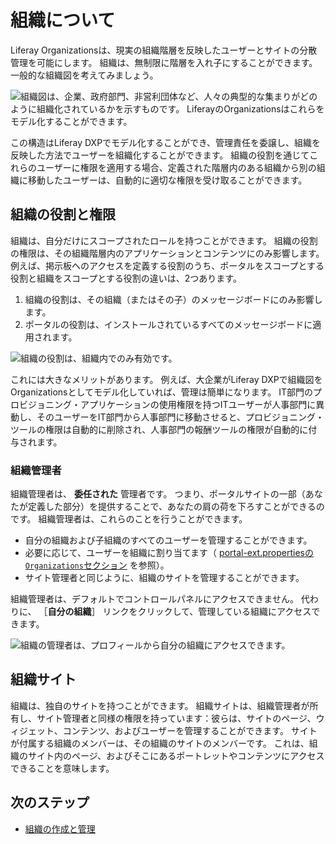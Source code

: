 # 組織について

Liferay Organizationsは、現実の組織階層を反映したユーザーとサイトの分散管理を可能にします。 組織は、無制限に階層を入れ子にすることができます。 一般的な組織図を考えてみましょう。

![組織図は、企業、政府部門、非営利団体など、人々の典型的な集まりがどのように組織化されているかを示すものです。 LiferayのOrganizationsはこれらをモデル化することができます。](./understanding-organizations/images/01.png)

この構造はLiferay DXPでモデル化することができ、管理責任を委譲し、組織を反映した方法でユーザーを組織化することができます。 組織の役割を通じてこれらのユーザーに権限を適用する場合、定義された階層内のある組織から別の組織に移動したユーザーは、自動的に適切な権限を受け取ることができます。

## 組織の役割と権限

組織は、自分だけにスコープされたロールを持つことができます。 組織の役割の権限は、その組織階層内のアプリケーションとコンテンツにのみ影響します。 例えば、掲示板へのアクセスを定義する役割のうち、ポータルをスコープとする役割と組織をスコープとする役割の違いは、2つあります。

1. 組織の役割は、その組織（またはその子）のメッセージボードにのみ影響します。
1. ポータルの役割は、インストールされているすべてのメッセージボードに適用されます。

![組織の役割は、組織内でのみ有効です。](./understanding-organizations/images/02.png)

これには大きなメリットがあります。 例えば、大企業がLiferay DXPで組織図をOrganizationsとしてモデル化していれば、管理は簡単になります。 IT部門のプロビジョニング・アプリケーションの使用権限を持つITユーザーが人事部門に異動し、そのユーザーをIT部門から人事部門に移動させると、プロビジョニング・ツールの権限は自動的に削除され、人事部門の報酬ツールの権限が自動的に付与されます。

### 組織管理者

組織管理者は、 **委任された** 管理者です。 つまり、ポータルサイトの一部（あなたが定義した部分）を提供することで、あなたの肩の荷を下ろすことができるのです。 組織管理者は、これらのことを行うことができます。

* 自分の組織および子組織のすべてのユーザーを管理することができます。
* 必要に応じて、ユーザーを組織に割り当てます（ [portal-ext.propertiesの`Organizations`セクション](https://learn.liferay.com/reference/latest/en/dxp/propertiesdoc/portal.properties.html#Organizations)
を参照）。
* サイト管理者と同じように、組織のサイトを管理することができます。

組織管理者は、デフォルトでコントロールパネルにアクセスできません。 代わりに、 ［**自分の組織**］ リンクをクリックして、管理している組織にアクセスできます。

![組織の管理者は、プロフィールから自分の組織にアクセスできます。](./understanding-organizations/images/03.png)

## 組織サイト

組織は、独自のサイトを持つことができます。 組織サイトは、組織管理者が所有し、サイト管理者と同様の権限を持っています：彼らは、サイトのページ、ウィジェット、コンテンツ、およびユーザーを管理することができます。 サイトが付属する組織のメンバーは、その組織のサイトのメンバーです。 これは、組織のサイト内のページ、およびそこにあるポートレットやコンテンツにアクセスできることを意味します。

## 次のステップ

* [組織の作成と管理](./creating-and-managing-organizations.md)